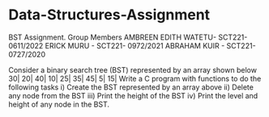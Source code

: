 # Data-Structures-Assignment
BST Assignment.
Group Members
AMBREEN EDITH WATETU- SCT221-0611/2022
ERICK MURU - SCT221- 0972/2021
ABRAHAM KUIR - SCT221-0727/2020
 
 
Consider a binary search tree (BST) represented by an array shown below
30| 20| 40| 10| 25| 35| 45| 5| 15|
 Write a C program with functions to do the following tasks
i) Create the BST represented by an array above
ii) Delete any node from the BST
iii) Print the height of the BST
iv) Print the level and height of any node in the BST.
